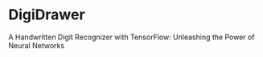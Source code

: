 # DigiDrawer
A Handwritten Digit Recognizer with TensorFlow: Unleashing the Power of Neural Networks
